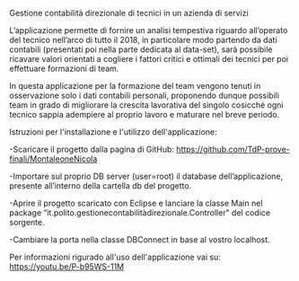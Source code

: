 
Gestione contabilità direzionale di tecnici in un azienda di servizi

L’applicazione permette di fornire un analisi tempestiva riguardo all’operato del tecnico nell’arco di tutto il 2018, in particolare modo partendo da dati contabili (presentati poi nella parte dedicata al data-set), sarà possibile ricavare valori orientati a cogliere i fattori critici e ottimali dei tecnici per poi effettuare formazioni di team.

In questa applicazione per la formazione del team vengono tenuti in osservazione solo i dati contabili personali, proponendo dunque possibili team in grado di migliorare la crescita lavorativa del singolo cosicché ogni tecnico sappia adempiere al proprio lavoro e maturare nel breve periodo.

Istruzioni per l'installazione e l'utilizzo dell'applicazione:

-Scaricare il progetto dalla pagina di GitHub: https://github.com/TdP-prove-finali/MontaleoneNicola

-Importare sul proprio DB server (user=root) il database dell’applicazione, presente all’interno della cartella db del progetto.

-Aprire il progetto scaricato con Eclipse e lanciare la classe Main nel package “it.polito.gestionecontabilitàdirezionale.Controller" del codice sorgente.

-Cambiare la porta nella classe DBConnect in base al vostro localhost.

Per informazioni rigurado all'uso dell'applicazione vai su:  https://youtu.be/P-b95WS-11M
